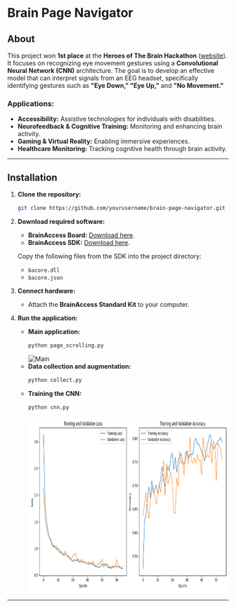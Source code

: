 # Brain Page Navigator

## About
This project won **1st place** at the **Heroes of The Brain Hackathon** ([website](https://www.heroesofthebrain.pwr.edu.pl/)).  
It focuses on recognizing eye movement gestures using a **Convolutional Neural Network (CNN)** architecture. The goal is to develop an effective model that can interpret signals from an EEG headset, specifically identifying gestures such as **"Eye Down," "Eye Up,"** and **"No Movement."** 

### Applications:
- **Accessibility:** Assistive technologies for individuals with disabilities.
- **Neurofeedback & Cognitive Training:** Monitoring and enhancing brain activity.
- **Gaming & Virtual Reality:** Enabling immersive experiences.
- **Healthcare Monitoring:** Tracking cognitive health through brain activity.


---

## Installation

1. **Clone the repository:**
    ```sh
    git clone https://github.com/yourusername/brain-page-navigator.git
    ```
2. **Download required software:**
   - **BrainAccess Board:** [Download here](https://www.brainaccess.ai/software/brainaccess-board/).
   - **BrainAccess SDK:** [Download here](https://www.brainaccess.ai/software/brainaccess-sdk/).
   
   Copy the following files from the SDK into the project directory:
   - `bacore.dll`
   - `bacore.json`

3. **Connect hardware:**
   - Attach the **BrainAccess Standard Kit** to your computer.

4. **Run the application:**
    - **Main application:**  
      ```sh
      python page_scrolling.py
      ```
      ![Main](images/example_main.gif)
    - **Data collection and augmentation:**  
      ```sh
      python collect.py
      ```
    - **Training the CNN:**  
      ```sh
      python cnn.py
      ```
      <img src="images/example_cnn.png" alt="CNN training" height="400">

---

